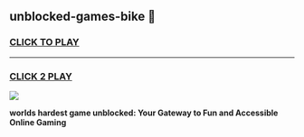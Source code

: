 
## unblocked-games-bike 👋
<h3>
<a href="https://premium.freeplayer.one?title=unblocked-games-bike&ref=14F">CLICK TO PLAY</a></h3>
<hr>

<h3>
<a href="https://premium.freeplayer.one?title=unblocked-games-bike&ref=14F">CLICK 2 PLAY</a>
  
</h3>

<a href="https://premium.freeplayer.one?title=unblocked-games-bike&ref=12F/"><img src="https://clearcache.store/games.png"></a>


**worlds hardest game unblocked: Your Gateway to Fun and Accessible Online Gaming**
